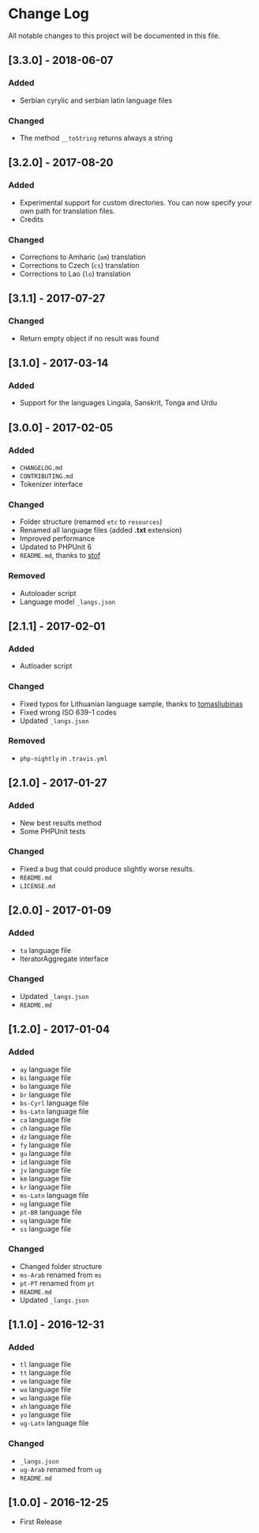 # Change Log
All notable changes to this project will be documented in this file.

## [3.3.0] - 2018-06-07
### Added
- Serbian cyrylic and serbian latin language files

### Changed
- The method `__toString` returns always a string

## [3.2.0] - 2017-08-20
### Added
- Experimental support for custom directories. You can now specify your own path for translation files.
- Credits

### Changed
- Corrections to Amharic (`am`) translation
- Corrections to Czech (`cs`) translation
- Corrections to Lao (`lo`) translation

## [3.1.1] - 2017-07-27
### Changed
- Return empty object if no result was found

## [3.1.0] - 2017-03-14
### Added
- Support for the languages Lingala, Sanskrit, Tonga and Urdu

## [3.0.0] - 2017-02-05
### Added
- `CHANGELOG.md`
- `CONTRIBUTING.md`
- Tokenizer interface

### Changed
- Folder structure (renamed `etc` to `resources`)
- Renamed all language files (added **.txt** extension)
- Improved performance
- Updated to PHPUnit 6
- `README.md`, thanks to [stof](https://github.com/stof)

### Removed
- Autoloader script
- Language model `_langs.json`

## [2.1.1] - 2017-02-01
### Added
- Autloader script

### Changed
- Fixed typos for Lithuanian language sample, thanks to [tomasliubinas](https://github.com/tomasliubinas)
- Fixed wrong ISO 639-1 codes
- Updated `_langs.json`

### Removed
- `php-nightly` in `.travis.yml`

## [2.1.0] - 2017-01-27
### Added
- New best results method
- Some PHPUnit tests

### Changed
- Fixed a bug that could produce slightly worse results.
- `README.md`
- `LICENSE.md`

## [2.0.0] - 2017-01-09
### Added
- `ta` language file
- IteratorAggregate interface

### Changed
- Updated `_langs.json`
- `README.md`

## [1.2.0] - 2017-01-04
### Added
- `ay` language file
- `bi` language file
- `bo` language file
- `br` language file
- `bs-Cyrl` language file
- `bs-Latn` language file
- `ca` language file
- `ch` language file
- `dz` language file
- `fy` language file
- `gu` language file
- `id` language file
- `jv` language file
- `km` language file
- `kr` language file
- `ms-Latn` language file
- `ng` language file
- `pt-BR` language file
- `sq` language file
- `ss` language file

### Changed
- Changed folder structure
- `ms-Arab` renamed from `ms`
- `pt-PT` renamed from `pt`
- `README.md`
- Updated `_langs.json`

## [1.1.0] - 2016-12-31
### Added
- `tl` language file
- `tt` language file
- `ve` language file
- `wa` language file
- `wo` language file
- `xh` language file
- `yo` language file
- `ug-Latn` language file

### Changed
- `_langs.json`
- `ug-Arab` renamed from `ug`
- `README.md`

## [1.0.0] - 2016-12-25
- First Release
